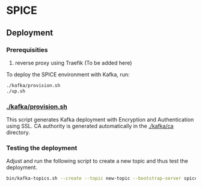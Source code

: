 # SPICE

## Deployment

### Prerequisities
1. reverse proxy using Traefik (To be added here)

To deploy the SPICE environment with Kafka, run:
```bash
./kafka/provision.sh
./up.sh
```

### [./kafka/provision.sh](./kafka/provision.sh)
This script generates Kafka deployment with Encryption and Authentication using SSL. CA authority is generated automatically in the [./kafka/ca](./kafka/ca) directory.

### Testing the deployment
Adjust and run the following script to create a new topic and thus test the deployment.
```bash
bin/kafka-topics.sh --create --topic new-topic --bootstrap-server spice-iisas-kafka-broker-3.${HOSTNAME}:9093 --command-config kafka/clients/spice-iisas-client-alpha/client.properties 
```
